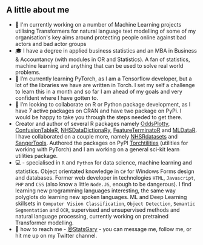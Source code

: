 

<!--
**StatsGary/StatsGary** is a ✨ _special_ ✨ repository because its `README.md` (this file) appears on your GitHub profile.

Here are some ideas to get you started:


- 
- 🤔 I’m looking for help with ...
- 💬 Ask me about ...
- ≈
- ⚡ Fun fact: ...
-->


## A little about me

- 🔭 I'm currently working on a number of Machine Learning projects utilising Transformers for natural language text modelling of some of my organisation's key aims around protecting people online against bad actors and bad actor groups
- :mortar_board: I have a degree in applied business statistics and an MBA in Business & Accountancy (with modules in OR and Statistics). A fan of statistics, machine learning and anything that can be used to solve real world problems. 
- 🌱 I’m currently learning PyTorch, as I am a Tensorflow developer, but a lot of the libraries we have are written in Torch. I set my self a challenge to learn this in a month and so far I am ahead of my goals and very confident where I have gotten to. 
- 👯 I’m looking to collaborate on R or Python package development, as I have 7 active packages on CRAN and have two package on PyPi. I would be happy to take you through the steps needed to get there.
- Creator and author of several R packages namely [OddsPlotty](https://cran.r-project.org/web/packages/OddsPlotty/index.html), [ConfusionTableR](https://cran.r-project.org/web/packages/ConfusionTableR/index.html), [NHSDataDictionaRy](https://cran.r-project.org/web/packages/NHSDataDictionaRy/vignettes/introduction.html), [FeatureTerminatoR](https://cran.r-project.org/web/packages/FeatureTerminatoR/index.html) and [MLDataR](). I have collaborated on a couple more, namely [NHSRdatasets](https://cran.r-project.org/web/packages/NHSRdatasets/index.html) and [SangerTools](https://rpubs.com/StatsGary/851661). Authored the packages on PyPI [Torchtilities](https://pypi.org/project/torchtilities/) (utilities for working with PyTorch) and I am working on a general sci-kit learn utilities package. 
- :computer: - specialised in `R` and `Python` for data science, machine learning and statistics. Object orientated knowledge in `C#` for Windows Forms design and databases. Former web developer in technologies `HTML`, `Javascript`, `PHP` and `CSS` (also know a little `Node.JS`, enough to be dangerous). I find learning new programming languages interesting, the same way polyglots do learning new spoken languages. ML and Deep Learning skillsets in `Computer Vision Classification`, `Object Detection`, `Semantic Segmentation` and `OCR`, supervised and unsupervised methods and natural language processing, currently working on pretrained Transformer modelling. 
- :email: how to reach me - [@StatsGary](https://twitter.com/StatsGary) - you can message me, follow me, or hit me up on my Twitter channel. 

